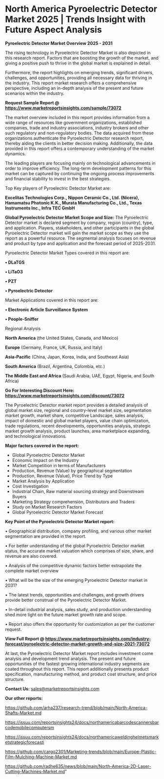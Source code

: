  # North America Pyroelectric Detector Market 2025 | Trends Insight with Future Aspect Analysis

<Strong> Pyroelectric Detector Market Overview 2025 - 2031</strong>

The rising technology in Pyroelectric Detector Market is also depicted in this research report. Factors that are boosting the growth of the market, and giving a positive push to thrive in the global market is explained in detail.

Furthermore, the report highlights on emerging trends, significant drivers, challenges, and opportunities, providing all necessary data for thriving in the industry. This report market research offers a comprehensive perspective, including an in-depth analysis of the present and future scenarios within the industry.

<strong>Request Sample Report @ <a href=https://www.marketreportsinsights.com/sample/73072>https://www.marketreportsinsights.com/sample/73072</a></strong>

The market overview included in this report provides information from a wide range of resources like government organizations, established companies, trade and industry associations, industry brokers and other such regulatory and non-regulatory bodies. The data acquired from these organizations authenticate the Pyroelectric Detector research report, thereby aiding the clients in better decision making. Additionally, the data provided in this report offers a contemporary understanding of the market dynamics.

The leading players are focusing mainly on technological advancements in order to improve efficiency. The long-term development patterns for this market can be captured by continuing the ongoing process improvements and financial stability to invest in the best strategies.

Top Key players of Pyroelectric Detector Market are:

<strong>Excelitas Technologies Corp., Nippon Ceramic Co., Ltd. (Nicera), Hamamatsu Photonic K.K., Murata Manufacturing Co., Ltd., Texas Instruments Inc., Infra TEC GmbH</strong>

<strong><b>Global Pyroelectric Detector Market Scope and Size:</b></strong>
The Pyroelectric Detector market is declared segment by company, region (country), type, and application. Players, stakeholders, and other participants in the global Pyroelectric Detector market will gain the market scope as they use the report as a powerful resource. The segmental analysis focuses on revenue and product by type and application and the forecast period of 2025-2031.

Pyroelectric Detector Market Types covered in this report are:

<strong>• DLaTGS

• LiTaO3

• PZT

• Pyroelectric Detector</strong>

Market Applications covered in this report are:

<strong>• Electronic Article Surveillance System

• People-Sniffer</strong> 

Regional Analysis

<strong>North America</strong> (the United States, Canada, and Mexico)

<strong>Europe</strong> (Germany, France, UK, Russia, and Italy)

<strong>Asia-Pacific</strong> (China, Japan, Korea, India, and Southeast Asia)

<strong>South America</strong> (Brazil, Argentina, Colombia, etc.)

<strong>The Middle East and Africa</strong> (Saudi Arabia, UAE, Egypt, Nigeria, and South Africa)

<strong>Go For Interesting Discount Here: <a href=https://www.marketreportsinsights.com/discount/73072>https://www.marketreportsinsights.com/discount/73072</a></strong>

The Pyroelectric Detector market report provides a detailed analysis of global market size, regional and country-level market size, segmentation market growth, market share, competitive Landscape, sales analysis, impact of domestic and global market players, value chain optimization, trade regulations, recent developments, opportunities analysis, strategic market growth analysis, product launches, area marketplace expanding, and technological innovations.

<strong><b>Major factors covered in the report:</b></strong>
<ul>
  <li>Global Pyroelectric Detector Market </li>
  <li>Economic Impact on the Industry</li>
  <li>Market Competition in terms of Manufacturers</li>
  <li>Production, Revenue (Value) by geographical segmentation</li>
  <li>Production, Revenue (Value), Price Trend by Type</li>
  <li>Market Analysis by Application</li>
  <li>Cost Investigation</li>
  <li>Industrial Chain, Raw material sourcing strategy and Downstream Buyers</li>
  <li>Marketing Strategy comprehension, Distributors and Traders</li>
  <li>Study on Market Research Factors</li>
  <li>Global Pyroelectric Detector Market Forecast</li>
</ul>

<strong><b>Key Point of the Pyroelectric Detector Market report:</b></strong>

• Geographical distribution, company profiling, and various other market segmentation are provided in the report.

• For better understanding of the global Pyroelectric Detector market status, the accurate market valuation which comprises of size, share, and revenue are also covered.

• Analysis of the competitive dynamic factors better extrapolate the complete market overview

• What will be the size of the emerging Pyroelectric Detector market in 2031?

• The latest trends, opportunities and challenges, and growth drivers provide better construal of the Pyroelectric Detector Market.

• In-detail industrial analysis, sales study, and production understanding shed more light on the future market growth rate and scope.

• Report also offers the opportunity for customization as per the customer request.

<strong><b>View Full Report @ <a href=https://www.marketreportsinsights.com/industry-forecast/pyroelectric-detector-market-growth-and-size-2021-73072>https://www.marketreportsinsights.com/industry-forecast/pyroelectric-detector-market-growth-and-size-2021-73072</a></b></strong>


At last, the Pyroelectric Detector Market report includes investment come analysis and development trend analysis. The present and future opportunities of the fastest growing international industry segments are coated throughout this report. This report additionally presents product specification, manufacturing method, and product cost structure, and price structure.

<strong>Contact Us:</strong>
sales@marketreportsinsights.com

<strong>Our other reports:</strong>

<a href=https://github.com/arha237/research-trend/blob/main/North-America-Shafts-Market.md>https://github.com/arha237/research-trend/blob/main/North-America-Shafts-Market.md</a>

<a href=https://issuu.com/reportsinsights24/docs/northamericabarcodescannersbarcodemobilecomputersm>https://issuu.com/reportsinsights24/docs/northamericabarcodescannersbarcodemobilecomputersm</a>

<a href=https://issuu.com/reportsinsights24/docs/northamericaweldinghelmetsmarketstrategicforecasti>https://issuu.com/reportsinsights24/docs/northamericaweldinghelmetsmarketstrategicforecasti</a>

<a href=https://github.com/cargo2301/Marketing-trends/blob/main/Europe-Plastic-Film-Mulching-Machine-Market.md>https://github.com/cargo2301/Marketing-trends/blob/main/Europe-Plastic-Film-Mulching-Machine-Market.md</a>

<a href=https://github.com/radhe635/news/blob/main/North-America-2D-Laser-Cutting-Machines-Market.md>https://github.com/radhe635/news/blob/main/North-America-2D-Laser-Cutting-Machines-Market.md</a>"
